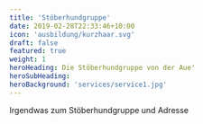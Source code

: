 ```yaml
---
title: 'Stöberhundgruppe'
date: 2019-02-28T22:33:46+10:00
icon: 'ausbildung/kurzhaar.svg'
draft: false
featured: true
weight: 1
heroHeading: Die Stöberhundgruppe von der Aue'
heroSubHeading: 
heroBackground: 'services/service1.jpg'
---
```


Irgendwas zum Stöberhundgruppe und Adresse